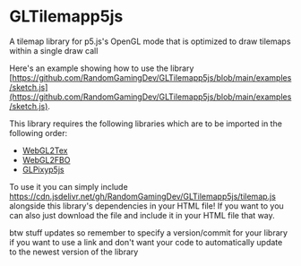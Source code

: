 # GLTilemapp5js
A tilemap library for p5.js's OpenGL mode that is optimized to draw tilemaps within a single draw call

Here's an example showing how to use the library [https://github.com/RandomGamingDev/GLTilemapp5js/blob/main/examples/sketch.js](https://github.com/RandomGamingDev/GLTilemapp5js/blob/main/examples/sketch.js).

This library requires the following libraries which are to be imported in the following order:
- [WebGL2Tex](https://github.com/RandomGamingDev/WebGL2Tex)
- [WebGL2FBO](https://github.com/RandomGamingDev/WebGL2FBO)
- [GLPixyp5js](https://github.com/RandomGamingDev/GLPixyp5js)

To use it you can simply include https://cdn.jsdelivr.net/gh/RandomGamingDev/GLTilemapp5js/tilemap.js alongside this library's dependencies in your HTML file! If you want to you can also just download the file and include it in your HTML file that way.

btw stuff updates so remember to specify a version/commit for your library if you want to use a link and don't want your code to automatically update to the newest version of the library
